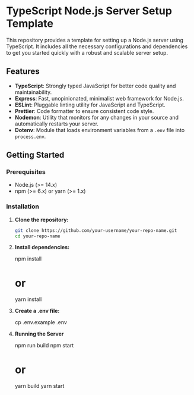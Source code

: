 # TypeScript Node.js Server Setup Template

This repository provides a template for setting up a Node.js server using TypeScript. It includes all the necessary configurations and dependencies to get you started quickly with a robust and scalable server setup.

## Features

- **TypeScript**: Strongly typed JavaScript for better code quality and maintainability.
- **Express**: Fast, unopinionated, minimalist web framework for Node.js.
- **ESLint**: Pluggable linting utility for JavaScript and TypeScript.
- **Prettier**: Code formatter to ensure consistent code style.
- **Nodemon**: Utility that monitors for any changes in your source and automatically restarts your server.
- **Dotenv**: Module that loads environment variables from a `.env` file into `process.env`.

## Getting Started

### Prerequisites

- Node.js (>= 14.x)
- npm (>= 6.x) or yarn (>= 1.x)

### Installation

1. **Clone the repository:**
   ```sh
   git clone https://github.com/your-username/your-repo-name.git
   cd your-repo-name


2. **Install dependencies:**

    npm install
    # or
    yarn install

3. **Create a .env file:**

    cp .env.example .env

4. **Running the Server**

    npm run build
    npm start
    # or
    yarn build
    yarn start